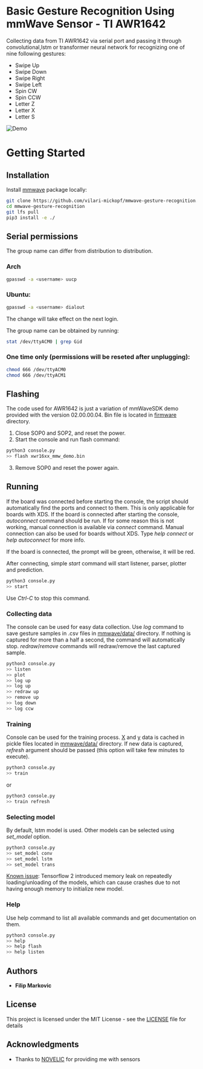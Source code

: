 # Basic Gesture Recognition Using mmWave Sensor - TI AWR1642

Collecting data from TI AWR1642 via serial port and passing it through convolutional,lstm or transformer neural network for recognizing one of nine following gestures:

- Swipe Up
- Swipe Down
- Swipe Right
- Swipe Left
- Spin CW
- Spin CCW
- Letter Z
- Letter X
- Letter S

![Demo](./demo.gif)

# Getting Started

## Installation

Install [mmwave](./mmwave/) package locally:

```bash
git clone https://github.com/vilari-mickopf/mmwave-gesture-recognition.git
cd mmwave-gesture-recognition
git lfs pull
pip3 install -e ./
```

## Serial permissions

The group name can differ from distribution to distribution.

### Arch

```bash
gpasswd -a <username> uucp
```

### Ubuntu:

```bash
gpasswd -a <username> dialout
```

The change will take effect on the next login.

The group name can be obtained by running:

```bash
stat /dev/ttyACM0 | grep Gid
```

### One time only (permissions will be reseted after unplugging):

```bash
chmod 666 /dev/ttyACM0
chmod 666 /dev/ttyACM1
```

## Flashing

The code used for AWR1642 is just a variation of mmWaveSDK demo provided with
the version 02.00.00.04. Bin file is located in [firmware](./firmware/) directory.

1. Close SOP0 and SOP2, and reset the power.
2. Start the console and run flash command:
```bash
python3 console.py
>> flash xwr16xx_mmw_demo.bin
```
3. Remove SOP0 and reset the power again.


## Running

If the board was connected before starting the console, the script should automatically find the ports and connect to them. This is only applicable for boards with XDS. If the board is connected after starting the console, _autoconnect_ command should be run. If for some reason this is not working, manual connection is available via _connect_ command. Manual connection can also be used for boards without XDS. Type _help connect_ or _help autoconnect_ for more info.

If the board is connected, the prompt will be green, otherwise, it will be red.

After connecting, simple _start_ command will start listener, parser, plotter and prediction.

```bash
python3 console.py
>> start
```

Use _Ctrl-C_ to stop this command.


### Collecting data

The console can be used for easy data collection. Use _log_ command to save gesture samples in .csv files in [mmwave/data/](./mmwave/data/) directory. If nothing is captured for more than a half a second, the command will automatically stop. _redraw_/_remove_ commands will redraw/remove the last captured sample.

```bash
python3 console.py
>> listen
>> plot
>> log up
>> log up
>> redraw up
>> remove up
>> log down
>> log ccw
```

### Training

Console can be used for the training process. [X](./mmwave/data/.X_data) and [y](./mmwave/data/.y_data) data is cached in pickle files located in [mmwave/data/](./mmwave/data/) directory. If new data is captured, _refresh_ argument should be passed (this option will take few minutes to execute).

```bash
python3 console.py
>> train
```

or

```bash
python3 console.py
>> train refresh
```

### Selecting model
By default, lstm model is used. Other models can be selected using _set_model_ option.
```bash
python3 console.py
>> set_model conv
>> set_model lstm
>> set_model trans
```
[Known issue](https://github.com/tensorflow/tensorflow/issues/40171): Tensorflow 2 introduced memory leak on repeatedly loading/unloading of the models, which can cause crashes due to not having enough memory to initialize new model.

### Help

Use help command to list all available commands and get documentation on them.

```bash
python3 console.py
>> help
>> help flash
>> help listen
```

## Authors

* **Filip Markovic**

## License

This project is licensed under the MIT License - see the [LICENSE](./LICENSE) file for details

## Acknowledgments

* Thanks to [NOVELIC](https://www.novelic.com/) for providing me with sensors
